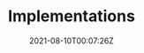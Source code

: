 ---
# Title, summary, and page position.
linktitle: Implementations
summary: 
weight: 1
icon: book-reader
icon_pack: fas

# Page metadata.
title: Implementations
date: "2021-08-10T00:07:26Z"
type: book  # Do not modify.
---
